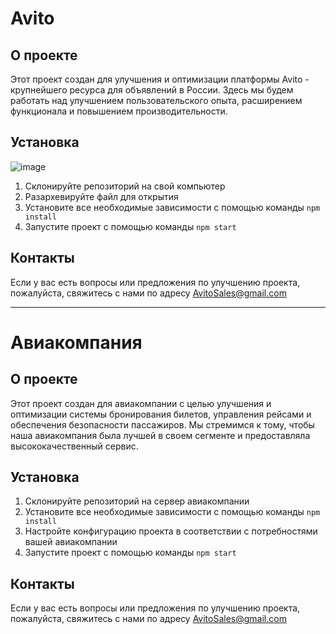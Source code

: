# Avito

## О проекте

Этот проект создан для улучшения и оптимизации платформы Avito - крупнейшего ресурса для объявлений в России. Здесь мы будем работать над улучшением пользовательского опыта, расширением функционала и повышением производительности.

## Установка
![image](https://github.com/B0ogor/-AvitSales-/assets/149436777/ffd65502-760c-4d32-99b8-046741390740)

1. Склонируйте репозиторий на свой компьютер
2. Разархевируйте файл для открытия
3. Установите все необходимые зависимости с помощью команды `npm install`
4. Запустите проект с помощью команды `npm start`

## Контакты

Если у вас есть вопросы или предложения по улучшению проекта, пожалуйста, свяжитесь с нами по адресу AvitoSales@gmail.com

---

# Авиакомпания

## О проекте

Этот проект создан для авиакомпании с целью улучшения и оптимизации системы бронирования билетов, управления рейсами и обеспечения безопасности пассажиров. Мы стремимся к тому, чтобы наша авиакомпания была лучшей в своем сегменте и предоставляла высококачественный сервис.

## Установка

1. Склонируйте репозиторий на сервер авиакомпании
2. Установите все необходимые зависимости с помощью команды `npm install`
3. Настройте конфигурацию проекта в соответствии с потребностями вашей авиакомпании
4. Запустите проект с помощью команды `npm start`

## Контакты

Если у вас есть вопросы или предложения по улучшению проекта, пожалуйста, свяжитесь с нами по адресу AvitoSales@gmail.com
